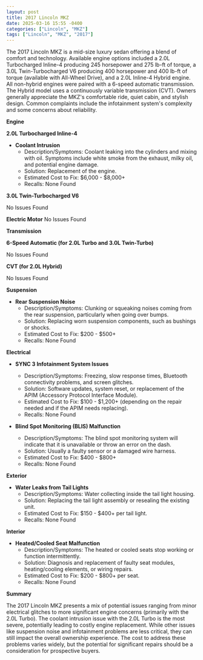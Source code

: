 ```yaml
---
layout: post
title: 2017 Lincoln MKZ
date: 2025-03-16 15:55 -0400
categories: ["Lincoln", "MKZ"]
tags: ["Lincoln", "MKZ", "2017"]
---
```

The 2017 Lincoln MKZ is a mid-size luxury sedan offering a blend of comfort and technology. Available engine options included a 2.0L Turbocharged Inline-4 producing 245 horsepower and 275 lb-ft of torque, a 3.0L Twin-Turbocharged V6 producing 400 horsepower and 400 lb-ft of torque (available with All-Wheel Drive), and a 2.0L Inline-4 Hybrid engine. All non-hybrid engines were paired with a 6-speed automatic transmission. The Hybrid model uses a continuously variable transmission (CVT). Owners generally appreciate the MKZ's comfortable ride, quiet cabin, and stylish design. Common complaints include the infotainment system's complexity and some concerns about reliability.

**Engine**

**2.0L Turbocharged Inline-4**

*   **Coolant Intrusion**
    *   Description/Symptoms: Coolant leaking into the cylinders and mixing with oil. Symptoms include white smoke from the exhaust, milky oil, and potential engine damage.
    *   Solution: Replacement of the engine.
    *   Estimated Cost to Fix: $6,000 - $8,000+
    *   Recalls: None Found

**3.0L Twin-Turbocharged V6**

No Issues Found

**Electric Motor**
No Issues Found

**Transmission**

**6-Speed Automatic (for 2.0L Turbo and 3.0L Twin-Turbo)**

No Issues Found

**CVT (for 2.0L Hybrid)**

No Issues Found

**Suspension**

*   **Rear Suspension Noise**
    *   Description/Symptoms: Clunking or squeaking noises coming from the rear suspension, particularly when going over bumps.
    *   Solution: Replacing worn suspension components, such as bushings or shocks.
    *   Estimated Cost to Fix: $200 - $500+
    *   Recalls: None Found

**Electrical**

*   **SYNC 3 Infotainment System Issues**
    *   Description/Symptoms: Freezing, slow response times, Bluetooth connectivity problems, and screen glitches.
    *   Solution: Software updates, system reset, or replacement of the APIM (Accessory Protocol Interface Module).
    *   Estimated Cost to Fix: $100 - $1,200+ (depending on the repair needed and if the APIM needs replacing).
    *   Recalls: None Found

*   **Blind Spot Monitoring (BLIS) Malfunction**
    * Description/Symptoms: The blind spot monitoring system will indicate that it is unavailable or throw an error on the dash.
    * Solution: Usually a faulty sensor or a damaged wire harness.
    * Estimated Cost to Fix: $400 - $800+
    * Recalls: None Found

**Exterior**

*   **Water Leaks from Tail Lights**
    *   Description/Symptoms: Water collecting inside the tail light housing.
    *   Solution: Replacing the tail light assembly or resealing the existing unit.
    *   Estimated Cost to Fix: $150 - $400+ per tail light.
    *   Recalls: None Found

**Interior**

*   **Heated/Cooled Seat Malfunction**
    *   Description/Symptoms: The heated or cooled seats stop working or function intermittently.
    *   Solution: Diagnosis and replacement of faulty seat modules, heating/cooling elements, or wiring repairs.
    *   Estimated Cost to Fix: $200 - $800+ per seat.
    *   Recalls: None Found

**Summary**

The 2017 Lincoln MKZ presents a mix of potential issues ranging from minor electrical glitches to more significant engine concerns (primarily with the 2.0L Turbo). The coolant intrusion issue with the 2.0L Turbo is the most severe, potentially leading to costly engine replacement. While other issues like suspension noise and infotainment problems are less critical, they can still impact the overall ownership experience. The cost to address these problems varies widely, but the potential for significant repairs should be a consideration for prospective buyers.

